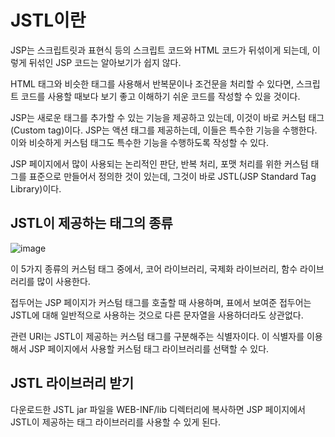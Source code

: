 # JSTL이란
JSP는 스크립트릿과 표현식 등의 스크립트 코드와 HTML 코드가 뒤섞이게 되는데, 이렇게 뒤섞인 JSP 코드는 알아보기가 쉽지 않다.

HTML 태그와 비슷한 태그를 사용해서 반복문이나 조건문을 처리할 수 있다면, 스크립트 코드를 사용할 때보다 보기 좋고 이해하기 쉬운 코드를 작성할 수 있을 것이다.

JSP는 새로운 태그를 추가할 수 있는 기능을 제공하고 있는데, 이것이 바로 커스텀 태그(Custom tag)이다.
JSP는 액션 태그를 제공하는데, 이들은 특수한 기능을 수행한다. 이와 비슷하게 커스텀 태그도 특수한 기능을 수행하도록 작성할 수 있다.

JSP 페이지에서 많이 사용되는 논리적인 판단, 반복 처리, 포맷 처리를 위한 커스텀 태그를 표준으로 만들어서 정의한 것이 있는데, 그것이 바로 JSTL(JSP Standard Tag Library)이다.
## JSTL이 제공하는 태그의 종류
![image](https://github.com/GYUNGAEEEE/WebProgramming/assets/158580466/2b1074fa-8be6-4aaa-a5d0-7b4769b53193)

이 5가지 종류의 커스텀 태그 중에서, 코어 라이브러리, 국제화 라이브러리, 함수 라이브러리를 많이 사용한다.

접두어는 JSP 페이지가 커스텀 태그를 호출할 때 사용하며, 표에서 보여준 접두어는 JSTL에 대해 일반적으로 사용하는 것으로 다른 문자열을 사용하더라도 상관없다.

관련 URI는 JSTL이 제공하는 커스텀 태그를 구분해주는 식별자이다. 이 식별자를 이용해서 JSP 페이지에서 사용할 커스텀 태그 라이브러리를 선택할 수 있다.
## JSTL 라이브러리 받기
다운로드한 JSTL jar 파일을 WEB-INF/lib 디렉터리에 복사하면 JSP 페이지에서 JSTL이 제공하는 태그 라이브러리를 사용할 수 있게 된다.
